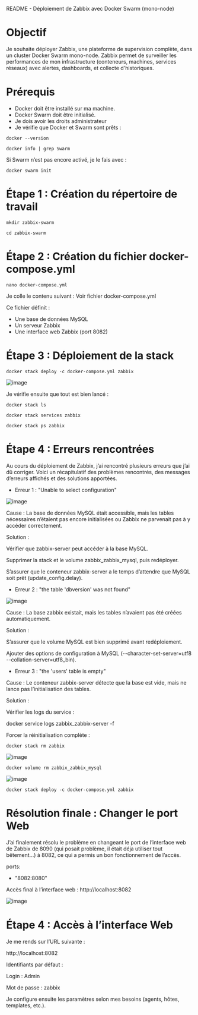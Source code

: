 README - Déploiement de Zabbix avec Docker Swarm (mono-node)

# Objectif

Je souhaite déployer Zabbix, une plateforme de supervision complète, dans un cluster Docker Swarm mono-node. Zabbix permet de surveiller les performances de mon infrastructure (conteneurs, machines, services réseaux) avec alertes, dashboards, et collecte d'historiques.

# Prérequis

- Docker doit être installé sur ma machine.
- Docker Swarm doit être initialisé.
- Je dois avoir les droits administrateur
- Je vérifie que Docker et Swarm sont prêts :

`docker --version`

`docker info | grep Swarm`

Si Swarm n’est pas encore activé, je le fais avec :

`docker swarm init`

# Étape 1 : Création du répertoire de travail

`mkdir zabbix-swarm`

`cd zabbix-swarm`

# Étape 2 : Création du fichier docker-compose.yml

`nano docker-compose.yml`

Je colle le contenu suivant :
Voir fichier docker-compose.yml

Ce fichier définit :

- Une base de données MySQL
- Un serveur Zabbix
- Une interface web Zabbix (port 8082)

# Étape 3 : Déploiement de la stack

`docker stack deploy -c docker-compose.yml zabbix`

![image](https://github.com/user-attachments/assets/9726caa2-0922-4187-aef3-29741fc0b291)


Je vérifie ensuite que tout est bien lancé :

`docker stack ls`

`docker stack services zabbix`

`docker stack ps zabbix`


# Étape 4 : Erreurs rencontrées

Au cours du déploiement de Zabbix, j’ai rencontré plusieurs erreurs que j’ai dû corriger. Voici un récapitulatif des problèmes rencontrés, des messages d’erreurs affichés et des solutions apportées.

- Erreur 1 : "Unable to select configuration"

![image](https://github.com/user-attachments/assets/7dc602a0-54b1-45a1-a432-3d94d14f1986)


Cause : La base de données MySQL était accessible, mais les tables nécessaires n’étaient pas encore initialisées ou Zabbix ne parvenait pas à y accéder correctement.

Solution :

Vérifier que zabbix-server peut accéder à la base MySQL.

Supprimer la stack et le volume zabbix_zabbix_mysql, puis redéployer.

S’assurer que le conteneur zabbix-server a le temps d’attendre que MySQL soit prêt (update_config.delay).



- Erreur 2 : "the table 'dbversion' was not found"

![image](https://github.com/user-attachments/assets/e76a5f0e-90af-4ece-ae11-763440040b81)


Cause : La base zabbix existait, mais les tables n’avaient pas été créées automatiquement.

Solution :

S’assurer que le volume MySQL est bien supprimé avant redéploiement.

Ajouter des options de configuration à MySQL (--character-set-server=utf8 --collation-server=utf8_bin).



- Erreur 3 : "the 'users' table is empty"

Cause : Le conteneur zabbix-server détecte que la base est vide, mais ne lance pas l’initialisation des tables.

Solution :

Vérifier les logs du service :

docker service logs zabbix_zabbix-server -f

Forcer la réinitialisation complète :

`docker stack rm zabbix`

![image](https://github.com/user-attachments/assets/f79ad85c-79f9-4948-a13a-1c85d988adbf)


`docker volume rm zabbix_zabbix_mysql`

![image](https://github.com/user-attachments/assets/d4c4a36d-02fc-4b91-8ee0-7e7204a9442a)


`docker stack deploy -c docker-compose.yml zabbix`


# Résolution finale : Changer le port Web

J’ai finalement résolu le problème en changeant le port de l’interface web de Zabbix de 8090 (qui posait problème, il était déja utiliser tout bêtement...) à 8082, ce qui a permis un bon fonctionnement de l’accès.

ports:
  - "8082:8080"

Accès final à l’interface web : http://localhost:8082

![image](https://github.com/user-attachments/assets/f626b56a-8ec6-4155-b93e-41d7f91e8d58)
































# Étape 4 : Accès à l’interface Web

Je me rends sur l’URL suivante :

http://localhost:8082

Identifiants par défaut :

Login : Admin

Mot de passe : zabbix

Je configure ensuite les paramètres selon mes besoins (agents, hôtes, templates, etc.).
